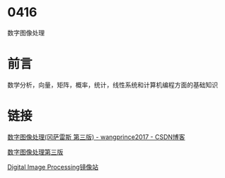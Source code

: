 # 0416
数字图像处理

# 前言
数学分析，向量，矩阵，概率，统计，线性系统和计算机编程方面的基础知识







# 链接

[数字图像处理(冈萨雷斯 第三版) - wangprince2017 - CSDN博客](https://blog.csdn.net/u010608296/article/details/86420761)



[数字图像处理第三版](http://www.prenhall.com/gonzalezwoods)

[Digital Image Processing镜像站](http://www.imageprocessingplace.com)